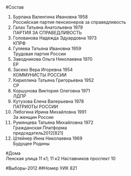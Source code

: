 #Состав
1. Бурлака Валентина Ивановна 1958   
    Российская партия пенсионеров за справедливость
2. Галах Татьяна Анатольевна 1979   
    ПАРТИЯ ЗА СПРАВЕДЛИВОСТЬ
3. Голованова Надежда Эдуардовна 1973   
    КПРФ
4. Гуляева Татьяна Ивановна 1959   
    Трудовая партия России
5. Заводникова Ольга Николаевна 1970   
    ЕР
6. Засеко Вера Игоревна 1954   
    КОММУНИСТЫ РОССИИ
7. Кириллина Татьяна Григорьевна 1952   
    СР
8. Коршунова Виктория Олеговна 1971   
    ЛДПР
9. Кутузова Елена Валерьевна 1978   
    ПАТРИОТЫ РОССИИ
10. Лябогина Ирина Михайловна 1991   
    За женщин России
11. Румянцева Татьяна Михайловна 1972   
    Гражданская Платформа  
    председатель2012[821]  
12. Штейнер Инна Николаевна 1969   
    Будущее Родины

#Дома  
Ленская улица 11 к1; 11 к2 Наставников проспект 10

#Выборы-2012
##Номер УИК
821
